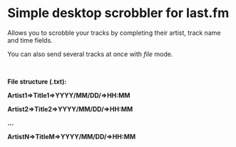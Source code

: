 # Simple desktop scrobbler for last.fm

<p>Allows you to scrobble your tracks by completing their artist, track name and time fields.</p>
<p>You can also send several tracks at once with <em>file</em> mode.</p>
<br/>

<b>File structure (.txt):<b>

<p>Artist1=>Title1=>YYYY/MM/DD/=>HH:MM</p>
<p>Artist2=>Title2=>YYYY/MM/DD/=>HH:MM</p>
<p>...</p>
<p>ArtistN=>TitleM=>YYYY/MM/DD/=>HH:MM</p>
